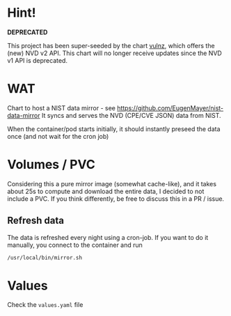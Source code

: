 # Hint!

**DEPRECATED**

This project has been super-seeded by the chart [vulnz](../vulnz-nvd-mirror), which offers the (new) NVD v2 API.
This chart will no longer receive updates since the NVD v1 API is deprecated.

# WAT

Chart to host a NIST data mirror - see https://github.com/EugenMayer/nist-data-mirror
It syncs and serves the NVD (CPE/CVE JSON) data from NIST.

When the container/pod starts initially, it should instantly preseed the data once (and not wait for the cron job)

# Volumes / PVC

Considering this a pure mirror image (somewhat cache-like), and it takes about 25s to compute and download the entire data, I decided to not include a PVC. If you think differently, be free to discuss this in a PR / issue.

## Refresh data

The data is refreshed every night using a cron-job. If you want to do it manually, you connect to the container and run

```bash
/usr/local/bin/mirror.sh
```

# Values

Check the `values.yaml` file

